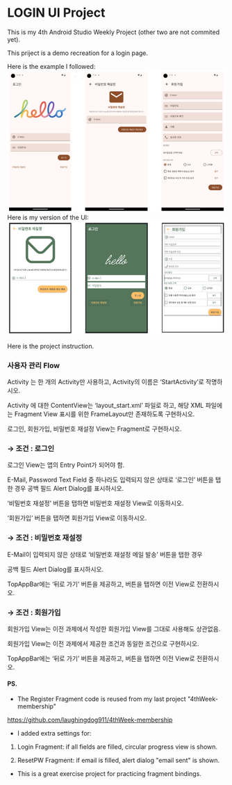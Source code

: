 # LOGIN UI Project

This is my 4th Android Studio Weekly Project (other two are not commited yet).

This priject is a demo recreation for a login page. 

Here is the example I followed:
![alt text](image-1.png)
Here is my version of the UI:
![alt text](image.png)

Here is the project instruction.
### 사용자 관리 Flow

Activity 는 한 개의 Activity만 사용하고, Activity의 이름은 ‘StartActivity’로 작명하시오.

Activity 에 대한 ContentView는 ‘layout_start.xml’ 파일로 하고, 해당 XML 파일에는 Fragment View 표시를 위한 FrameLayout만 존재하도록 구현하시오.

로그인, 회원가입, 비밀번호 재설정 View는 Fragment로 구현하시오.

### → 조건 : 로그인

로그인 View는 앱의 Entry Point가 되어야 함.

E-Mail, Password Text Field 중 하나라도 입력되지 않은 상태로 ‘로그인’ 버튼을 탭한 경우 공백 필드 Alert Dialog를 표시하시오.

‘비밀번호 재설정’ 버튼을 탭하면 비밀번호 재설정 View로 이동하시오.

‘회원가입’ 버튼을 탭하면 회원가입 View로 이동하시오.

### → 조건 : 비밀번호 재설정

E-Mail이 입력되지 않은 상태로 ‘비밀번호 재설정 메일 발송’ 버튼을 탭한 경우 

공백 필드 Alert Dialog를 표시하시오.

TopAppBar에는 ‘뒤로 가기’ 버튼을 제공하고, 버튼을 탭하면 이전 View로 전환하시오.

### → 조건 : 회원가입

회원가입 View는 이전 과제에서 작성한 회원가입 View를 그대로 사용해도 상관없음.

회원가입 View는 이전 과제에서 제공한 조건과 동일한 조건으로 구현하시오.

TopAppBar에는 ‘뒤로 가기’ 버튼을 제공하고, 버튼을 탭하면 이전 View로 전환하시오.


#### PS.
- The Register Fragment code is reused from my last project "4thWeek-membership"

https://github.com/laughingdog911/4thWeek-membership

- I added extra settings for:

1. Login Fragment: if all fields are filled, circular progress view is shown.

2. ResetPW Fragment: if email is filled, alert dialog "email sent" is shown.

- This is a great exercise project for practicing fragment bindings. 

